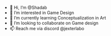 - 👋 Hi, I’m @Shadab
- 👀 I’m interested in Game Design
- 🌱 I’m currently learning Conceptualization in Art
- 💞️ I’m looking to collaborate on Game design
- 📫 Reach me via discord @jexterlabo

<!---
Shaddab/Shaddab is a ✨ special ✨ repository because its `README.md` (this file) appears on your GitHub profile.
You can click the Preview link to take a look at your changes.
--->
